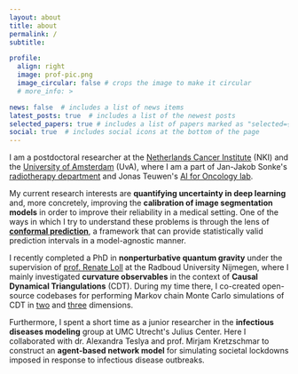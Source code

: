 ```yaml
---
layout: about
title: about
permalink: /
subtitle: 

profile:
  align: right
  image: prof-pic.png
  image_circular: false # crops the image to make it circular
  # more_info: >

news: false  # includes a list of news items
latest_posts: true  # includes a list of the newest posts
selected_papers: true # includes a list of papers marked as "selected={true}"
social: true  # includes social icons at the bottom of the page
---
```


I am a postdoctoral researcher at the [Netherlands Cancer Institute](https://www.nki.nl) (NKI) and the [University of Amsterdam](https://www.uva.nl) (UvA), where I am a part of Jan-Jakob Sonke's [radiotherapy department](https://www.nki.nl/research/find-a-researcher/groupleaders/jan-jakob-sonke/) and Jonas Teuwen's [AI for Oncology lab](https://aiforoncology.nl/).

My current research interests are **quantifying uncertainty in deep learning** and, more concretely, improving the **calibration of image segmentation models** in order to improve their reliability in a medical setting. One of the ways in which I try to understand these problems is through the lens of [**conformal prediction**](https://en.wikipedia.org/wiki/Conformal_prediction), a framework that can provide statistically valid prediction intervals in a model-agnostic manner.

I recently completed a PhD in **nonperturbative quantum gravity** under the supervision of [prof. Renate Loll](https://www.hef.ru.nl/~rloll/Web/title/title.html) at the Radboud University Nijmegen, where I mainly investigated **curvature observables** in the context of **Causal Dynamical Triangulations** (CDT). During my time there, I co-created open-source codebases for performing Markov chain Monte Carlo simulations of CDT in [two](https://github.com/JorenB/2d-cdt) and [three](https://github.com/JorenB/3d-cdt) dimensions.

Furthermore, I spent a short time as a junior researcher in the **infectious diseases modeling** group at UMC Utrecht's Julius Center. Here I collaborated with dr. Alexandra Teslya and prof. Mirjam Kretzschmar to construct an **agent-based network model** for simulating societal lockdowns imposed in response to infectious disease outbreaks.
